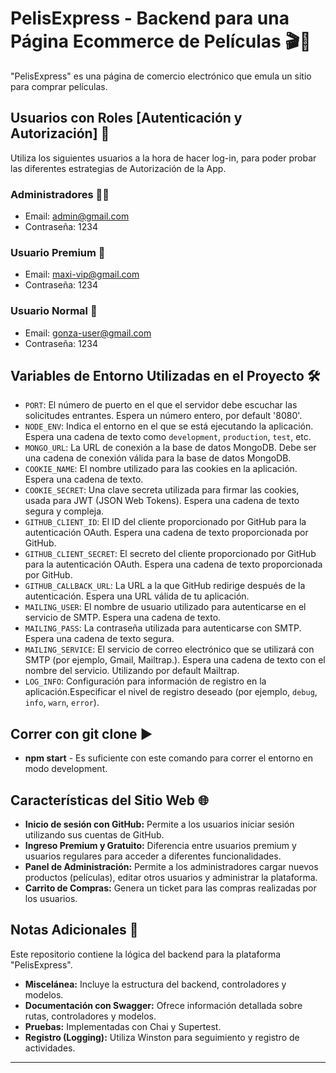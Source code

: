 # PelisExpress - Backend para una Página Ecommerce de Películas 🎬🛒

"PelisExpress" es una página de comercio electrónico que emula un sitio para comprar películas.

## Usuarios con Roles [Autenticación y Autorización] 🔐

Utiliza los siguientes usuarios a la hora de hacer log-in, para poder probar las diferentes estrategias de Autorización de la App.

### Administradores 👨‍💼

- Email: admin@gmail.com
- Contraseña: 1234

### Usuario Premium 🌟

- Email: maxi-vip@gmail.com
- Contraseña: 1234

### Usuario Normal 👤

- Email: gonza-user@gmail.com
- Contraseña: 1234

## Variables de Entorno Utilizadas en el Proyecto 🛠️

- `PORT`: El número de puerto en el que el servidor debe escuchar las solicitudes entrantes. Espera un número entero, por default '8080'.
- `NODE_ENV`: Indica el entorno en el que se está ejecutando la aplicación. Espera una cadena de texto como `development`, `production`, `test`, etc.
- `MONGO_URL`: La URL de conexión a la base de datos MongoDB. Debe ser una cadena de conexión válida para la base de datos MongoDB.
- `COOKIE_NAME`: El nombre utilizado para las cookies en la aplicación. Espera una cadena de texto.
- `COOKIE_SECRET`: Una clave secreta utilizada para firmar las cookies, usada para JWT (JSON Web Tokens). Espera una cadena de texto segura y compleja.
- `GITHUB_CLIENT_ID`: El ID del cliente proporcionado por GitHub para la autenticación OAuth. Espera una cadena de texto proporcionada por GitHub.
- `GITHUB_CLIENT_SECRET`: El secreto del cliente proporcionado por GitHub para la autenticación OAuth. Espera una cadena de texto proporcionada por GitHub.
- `GITHUB_CALLBACK_URL`: La URL a la que GitHub redirige después de la autenticación. Espera una URL válida de tu aplicación.
- `MAILING_USER`: El nombre de usuario utilizado para autenticarse en el servicio de SMTP. Espera una cadena de texto.
- `MAILING_PASS`: La contraseña utilizada para autenticarse con SMTP. Espera una cadena de texto segura.
- `MAILING_SERVICE`: El servicio de correo electrónico que se utilizará con SMTP (por ejemplo, Gmail, Mailtrap.). Espera una cadena de texto con el nombre del servicio. Utilizando por default Mailtrap.
- `LOG_INFO`: Configuración para información de registro en la aplicación.Especificar el nivel de registro deseado (por ejemplo, `debug`, `info`, `warn`, `error`).

## Correr con git clone ▶️

- **npm start** - Es suficiente con este comando para correr el entorno en modo development.

## Características del Sitio Web 🌐

- **Inicio de sesión con GitHub:** Permite a los usuarios iniciar sesión utilizando sus cuentas de GitHub.
- **Ingreso Premium y Gratuito:** Diferencia entre usuarios premium y usuarios regulares para acceder a diferentes funcionalidades.
- **Panel de Administración:** Permite a los administradores cargar nuevos productos (películas), editar otros usuarios y administrar la plataforma.
- **Carrito de Compras:** Genera un ticket para las compras realizadas por los usuarios.

## Notas Adicionales 📝

Este repositorio contiene la lógica del backend para la plataforma "PelisExpress".

- **Miscelánea:** Incluye la estructura del backend, controladores y modelos.
- **Documentación con Swagger:** Ofrece información detallada sobre rutas, controladores y modelos.
- **Pruebas:** Implementadas con Chai y Supertest.
- **Registro (Logging):** Utiliza Winston para seguimiento y registro de actividades.

---
